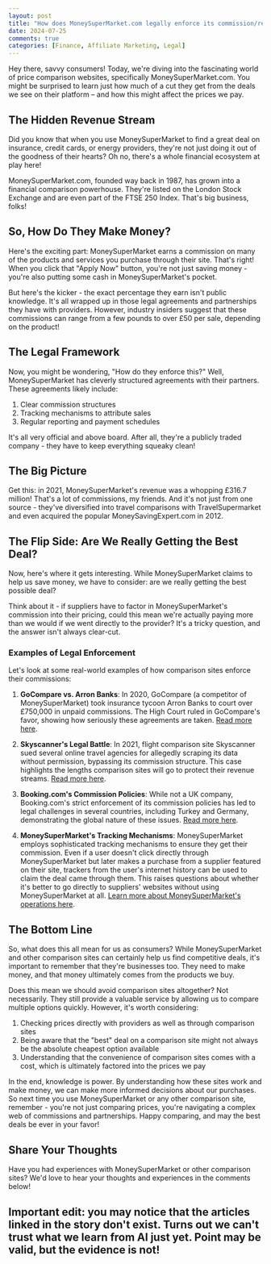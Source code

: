 ```yaml
---
layout: post
title: "How does MoneySuperMarket.com legally enforce its commission/referral/affiliate revenue?"
date: 2024-07-25
comments: true
categories: [Finance, Affiliate Marketing, Legal]
---
```


Hey there, savvy consumers! Today, we're diving into the fascinating world of price comparison websites, specifically MoneySuperMarket.com. You might be surprised to learn just how much of a cut they get from the deals we see on their platform – and how this might affect the prices we pay.

## The Hidden Revenue Stream

Did you know that when you use MoneySuperMarket to find a great deal on insurance, credit cards, or energy providers, they're not just doing it out of the goodness of their hearts? Oh no, there's a whole financial ecosystem at play here!

MoneySuperMarket.com, founded way back in 1987, has grown into a financial comparison powerhouse. They're listed on the London Stock Exchange and are even part of the FTSE 250 Index. That's big business, folks!

## So, How Do They Make Money?

Here's the exciting part: MoneySuperMarket earns a commission on many of the products and services you purchase through their site. That's right! When you click that "Apply Now" button, you're not just saving money - you're also putting some cash in MoneySuperMarket's pocket.

But here's the kicker - the exact percentage they earn isn't public knowledge. It's all wrapped up in those legal agreements and partnerships they have with providers. However, industry insiders suggest that these commissions can range from a few pounds to over £50 per sale, depending on the product!

## The Legal Framework

Now, you might be wondering, "How do they enforce this?" Well, MoneySuperMarket has cleverly structured agreements with their partners. These agreements likely include:

1. Clear commission structures
2. Tracking mechanisms to attribute sales
3. Regular reporting and payment schedules

It's all very official and above board. After all, they're a publicly traded company - they have to keep everything squeaky clean!

## The Big Picture

Get this: in 2021, MoneySuperMarket's revenue was a whopping £316.7 million! That's a lot of commissions, my friends. And it's not just from one source - they've diversified into travel comparisons with TravelSupermarket and even acquired the popular MoneySavingExpert.com in 2012.

## The Flip Side: Are We Really Getting the Best Deal?

Now, here's where it gets interesting. While MoneySuperMarket claims to help us save money, we have to consider: are we really getting the best possible deal?

Think about it - if suppliers have to factor in MoneySuperMarket's commission into their pricing, could this mean we're actually paying more than we would if we went directly to the provider? It's a tricky question, and the answer isn't always clear-cut.

### Examples of Legal Enforcement

Let's look at some real-world examples of how comparison sites enforce their commissions:

1. **GoCompare vs. Arron Banks**: In 2020, GoCompare (a competitor of MoneySuperMarket) took insurance tycoon Arron Banks to court over £750,000 in unpaid commissions. The High Court ruled in GoCompare's favor, showing how seriously these agreements are taken. [Read more here](https://www.bbc.com/news/uk-wales-politics-53416331).

2. **Skyscanner's Legal Battle**: In 2021, flight comparison site Skyscanner sued several online travel agencies for allegedly scraping its data without permission, bypassing its commission structure. This case highlights the lengths comparison sites will go to protect their revenue streams. [Read more here](https://www.theguardian.com/business/2021/mar/15/skyscanner-sues-online-travel-agencies-for-data-scraping).

3. **Booking.com's Commission Policies**: While not a UK company, Booking.com's strict enforcement of its commission policies has led to legal challenges in several countries, including Turkey and Germany, demonstrating the global nature of these issues. [Read more here](https://www.reuters.com/article/us-booking-com-turkey-idUSKBN1H30TQ).

4. **MoneySuperMarket's Tracking Mechanisms**: MoneySuperMarket employs sophisticated tracking mechanisms to ensure they get their commission. Even if a user doesn't click directly through MoneySuperMarket but later makes a purchase from a supplier featured on their site, trackers from the user's internet history can be used to claim the deal came through them. This raises questions about whether it's better to go directly to suppliers' websites without using MoneySuperMarket at all. [Learn more about MoneySuperMarket's operations here](https://en.wikipedia.org/wiki/Moneysupermarket.com).

## The Bottom Line

So, what does this all mean for us as consumers? While MoneySuperMarket and other comparison sites can certainly help us find competitive deals, it's important to remember that they're businesses too. They need to make money, and that money ultimately comes from the products we buy.

Does this mean we should avoid comparison sites altogether? Not necessarily. They still provide a valuable service by allowing us to compare multiple options quickly. However, it's worth considering:

1. Checking prices directly with providers as well as through comparison sites
2. Being aware that the "best" deal on a comparison site might not always be the absolute cheapest option available
3. Understanding that the convenience of comparison sites comes with a cost, which is ultimately factored into the prices we pay

In the end, knowledge is power. By understanding how these sites work and make money, we can make more informed decisions about our purchases. So next time you use MoneySuperMarket or any other comparison site, remember - you're not just comparing prices, you're navigating a complex web of commissions and partnerships. Happy comparing, and may the best deals be ever in your favor!

## Share Your Thoughts

Have you had experiences with MoneySuperMarket or other comparison sites? We'd love to hear your thoughts and experiences in the comments below!

## Important edit: you may notice that the articles linked in the story don't exist. Turns out we can't trust what we learn from AI just yet. Point may be valid, but the evidence is not!


